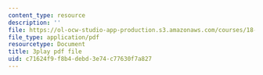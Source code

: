 ```yaml
---
content_type: resource
description: ''
file: https://ol-ocw-studio-app-production.s3.amazonaws.com/courses/18-03-differential-equations-spring-2010/c71624f9f8b4debd3e74c77630f7a827_3ejfkMHr_DE.pdf
file_type: application/pdf
resourcetype: Document
title: 3play pdf file
uid: c71624f9-f8b4-debd-3e74-c77630f7a827
---
```

